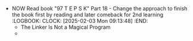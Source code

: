 - NOW Read book "97 T E P S K" Part 18 - Change the approach to finish the book first by reading and later comeback for 2nd learning
  :LOGBOOK:
  CLOCK: [2025-02-03 Mon 09:13:48]
  :END:
	- The Linker Is Not a Magical Program
	-